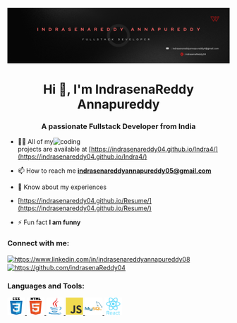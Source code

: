 ![logo](https://github.com/indrasenaReddy04/indrasenaReddy04/blob/main/banner.png)
<h1 align="center">Hi 👋, I'm IndrasenaReddy Annapureddy</h1>
<h3 align="center">A passionate Fullstack Developer from India</h3>
<img align="right"alt="coding"width="400"src="https://miro.medium.com/v2/resize:fit:1400/1*VMmvImch6VU5pc2VktY1uw.gif">


- 👨‍💻 All of my projects are available at [https://indrasenareddy04.github.io/Indra4/](https://indrasenareddy04.github.io/Indra4/)

- 📫 How to reach me **indrasenareddyannapureddy05@gmail.com**

- 📄 Know about my experiences
-  [https://indrasenareddy04.github.io/Resume/](https://indrasenareddy04.github.io/Resume/)

- ⚡ Fun fact **I am funny**

<h3 align="left">Connect with me:</h3>
<p align="left">
<a href="https://www.linkedin.com/in/indrasenareddyannapureddy08/" target="blank"><img align="center" src="https://raw.githubusercontent.com/rahuldkjain/github-profile-readme-generator/master/src/images/icons/Social/linked-in-alt.svg" alt="https://www.linkedin.com/in/indrasenareddyannapureddy08" height="30" width="40" /></a>
<a href="https://github.com/indrasenaReddy04" target="blank"><img align="center" src="https://w7.pngwing.com/pngs/646/324/png-transparent-github-computer-icons-github-logo-monochrome-head-thumbnail.png" alt="https://github.com/indrasenaReddy04" height="30" width="40" /></a>
</p>


<h3 align="left">Languages and Tools:</h3>
<p align="left"> <a href="https://www.w3schools.com/css/" target="_blank" rel="noreferrer"> <img src="https://raw.githubusercontent.com/devicons/devicon/master/icons/css3/css3-original-wordmark.svg" alt="css3" width="40" height="40"/> </a> <a href="https://www.w3.org/html/" target="_blank" rel="noreferrer"> <img src="https://raw.githubusercontent.com/devicons/devicon/master/icons/html5/html5-original-wordmark.svg" alt="html5" width="40" height="40"/> </a> <a href="https://www.java.com" target="_blank" rel="noreferrer"> <img src="https://raw.githubusercontent.com/devicons/devicon/master/icons/java/java-original.svg" alt="java" width="40" height="40"/> </a> <a href="https://developer.mozilla.org/en-US/docs/Web/JavaScript" target="_blank" rel="noreferrer"> <img src="https://raw.githubusercontent.com/devicons/devicon/master/icons/javascript/javascript-original.svg" alt="javascript" width="40" height="40"/> </a> <a href="https://www.mysql.com/" target="_blank" rel="noreferrer"> <img src="https://raw.githubusercontent.com/devicons/devicon/master/icons/mysql/mysql-original-wordmark.svg" alt="mysql" width="40" height="40"/> </a> <a href="https://reactjs.org/" target="_blank" rel="noreferrer"> <img src="https://raw.githubusercontent.com/devicons/devicon/master/icons/react/react-original-wordmark.svg" alt="react" width="40" height="40"/> </a> </p>

<!--
**indrasenaReddy04/indrasenaReddy04** is a ✨ _special_ ✨ repository because its `README.md` (this file) appears on your GitHub profile.

Here are some ideas to get you started:

- 🔭 I’m currently working on ...
- 🌱 I’m currently learning ...
- 👯 I’m looking to collaborate on ...
- 🤔 I’m looking for help with ...
- 💬 Ask me about ...
- 📫 How to reach me: ...
- 😄 Pronouns: ...
- ⚡ Fun fact: ...
-->
